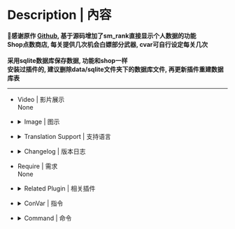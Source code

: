 # Description | 內容
**📌感谢原作 [Github](https://github.com/NanakaNeko/l4d2_plugins_coop/blob/main/scripting/shop.sp "Github"), 基于源码增加了sm_rank直接显示个人数据的功能<br>
Shop点数商店, 每关提供几次机会白嫖部分武器, cvar可自行设定每关几次<br>
<br>
采用sqlite数据库保存数据, 功能和shop一样<br>
安装过插件的, 建议删除data/sqlite文件夹下的数据库文件, 再更新插件重建数据库表**

- - - -
* Video | 影片展示
<br>None

* <details><summary>Image | 图示</summary>

	![shop.smx](imgs/01.png) ![shop.smx](imgs/02.png)
</details>

* <details><summary>Translation Support | 支持语言</summary>

	```php
	简体中文
	```
</details>

* <details><summary>Changelog | 版本日志</summary>

	*  1.1.1 重构代码, 数据库增加点数, 救援关通关加1点, 增加医疗物品和投掷物品的购买
	
	* 1.1.3 增加死亡重置次数开关, 增加医疗物品购买上限, 提供设置获取点数cvar
		
	* 1.2.0 增加击杀坦克和女巫获取点数
		
	* 1.2.2 增加传送菜单
		
	* 1.2.7 投掷修改为杂项, 增加激光瞄准
		
	* 1.3.1 杂项增加子弹补充
		
	* 1.3.2 增加快捷买药, 随机单喷
		
	* 1.3.4 增加inc文件提供其他插件支持, 个人信息面板, 显示累计得分, 击杀僵尸、特感、坦克、女巫数量
		
	* 1.3.6 增加爆头率、累计黑枪
		
	* 1.3.8 新增服务器游玩时长统计
</details>

* Require | 需求
<br>None

* <details><summary>Related Plugin | 相关插件</summary>

	1. [shop_lite](https://github.com/NanakaNeko/l4d2_plugins_coop/blob/main/scripting/shop_lite.sp)
</details>

* <details><summary>ConVar | 指令</summary>

	* cfg/sourcemod/l4dinfectedbots.cfg
	```php
	// 救援通关获得的点数
	// Default: "2"
	// Minimum: "0.000000"
	//l4d2_get_point "5"
	
	// 击杀坦克或者女巫获得的点数
	// Default: "1"
	// Minimum: "0.000000"
	//l4d2_get_point_kill "2"
	
	// 补充子弹的最小间隔时间,小于0.0关闭功能
	// Default: "180.0"
	//l4d2_give_ammo_time "180.0"
	
	// 获取点数上限
	// Default: "5"
	// Minimum: "0.000000"
	//l4d2_max_point "20"
	
	// 玩家每回合传送使用次数.
	// Default: "2"
	// Minimum: "0.000000"
	//l4d2_max_transmit "2"
	
	// 医疗物品购买开关 开:1 关:0
	// Default: "1"
	// Minimum: "0.000000"
	// Maximum: "1.000000"
	//l4d2_medical_enable "1"
	
	// 玩家死亡后是否重置白嫖武器次数 开:1 关:0
	// Default: "0"
	// Minimum: "0.000000"
	// Maximum: "1.000000"
	//l4d2_reset_buy "0"
	
	// 商店开关 开:0 关:1
	// Default: "0"
	// Minimum: "0.000000"
	// Maximum: "1.000000"
	//l4d2_shop_disable "0"
	
	// 传送开关 开:1 关:0
	// Default: "1"
	// Minimum: "0.000000"
	// Maximum: "1.000000"
	//l4d2_transmit_enable "1"
	
	// 每关单人可用白嫖武器上限
	// Default: "2"
	// Minimum: "0.000000"
	//l4d2_weapon_number "2"
	```
</details>

* <details><summary>Command | 命令</summary>

	
	`sm_shop`> 开关商店
	
	`sm_b \ sm_buy \ sm_rpg`> 商店菜单
	
	`sm_rank`> 个人数据
	
	`sm_tp`> 传送菜单

	`sm_ammo`> 补充子弹
	
	`sm_pen`> 快速随机一把单喷
	
	`sm_chr`> 快速选铁喷
	
	`sm_pum`> 快速选木喷
	
	`sm_smg`> 快速选smg
	
	`sm_uzi`> 快速选uzi

	`sm_pilll`> 快速买药
</details>